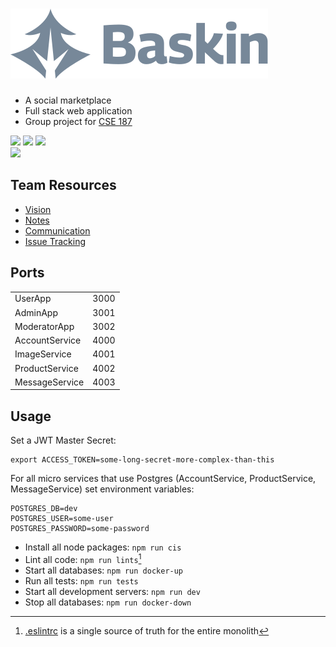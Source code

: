 # ![Baskin](UserApp/public/logo.svg)

- A social marketplace
- Full stack web application
- Group project for [CSE 187](https://courses.engineering.ucsc.edu/courses/cse187)


<img src="https://misc.jorahty.repl.co/slide1.1.png" height="300">
<img src="https://misc.jorahty.repl.co/slide2.png" height="300">
<a href="https://www.figma.com/file/hkqIc1NAWjC28zoSLmA1uI/Baskin?node-id=0%3A1&t=Ze5xpN8lw7xfEws1-1">
  <img src="https://misc.jorahty.repl.co/slide3.png" height="300">
</a>
<br/>
<a href="https://baskin.app">
  <img src="https://misc.jorahty.repl.co/slide4.png" height="300">
</a>

## Team Resources

- [Vision](https://www.figma.com/file/hkqIc1NAWjC28zoSLmA1uI/Baskin?node-id=0%3A1&t=Ze5xpN8lw7xfEws1-1)
- [Notes](https://docs.google.com/document/d/1zjuPqCsQpCjlhJ7SZhbAtzikMBd1pV0zPKcdK4fmx30)
- [Communication](https://app.slack.com/client/T04HECRSELF/C04KPBEV1U5)
- [Issue Tracking](https://github.com/users/jorahty/projects/2)

## Ports

<table>
<tr><td>UserApp</td><td>3000</td></tr>
<tr><td>AdminApp</td><td>3001</td></tr>
<tr><td>ModeratorApp</td><td>3002</td></tr>
<tr><td>AccountService</td><td>4000</td></tr>
<tr><td>ImageService</td><td>4001</td></tr>
<tr><td>ProductService</td><td>4002</td></tr>
<tr><td>MessageService</td><td>4003</td></tr>
</table>

## Usage

Set a JWT Master Secret:

```
export ACCESS_TOKEN=some-long-secret-more-complex-than-this
```

For all micro services that use Postgres
(AccountService, ProductService, MessageService)
set environment variables:

```
POSTGRES_DB=dev
POSTGRES_USER=some-user
POSTGRES_PASSWORD=some-password
```

- Install all node packages: `npm run cis`
- Lint all code: `npm run lints`[^1]
- Start all databases: `npm run docker-up`
- Run all tests: `npm run tests`
- Start all development servers: `npm run dev`
- Stop all databases: `npm run docker-down`

[^1]: [.eslintrc](https://github.com/jorahty/baskin/blob/main/.eslintrc) is a single source of truth for the entire monolith
